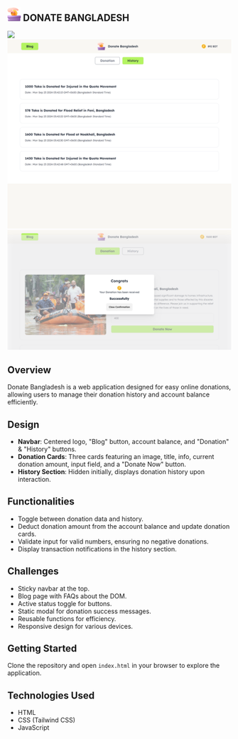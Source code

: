 ## <img width=30px src="assets/logo.png"/> DONATE BANGLADESH

<img  src="./screenshots/home.png"/> 
<img  src="./screenshots/history.png"/> 
<img  src="./screenshots/modal.png"/> 


## Overview
Donate Bangladesh is a web application designed for easy online donations, allowing users to manage their donation history and account balance efficiently.

## Design
- **Navbar**: Centered logo, "Blog" button, account balance, and "Donation" & "History" buttons.
- **Donation Cards**: Three cards featuring an image, title, info, current donation amount, input field, and a "Donate Now" button.
- **History Section**: Hidden initially, displays donation history upon interaction.

## Functionalities
- Toggle between donation data and history.
- Deduct donation amount from the account balance and update donation cards.
- Validate input for valid numbers, ensuring no negative donations.
- Display transaction notifications in the history section.

## Challenges
- Sticky navbar at the top.
- Blog page with FAQs about the DOM.
- Active status toggle for buttons.
- Static modal for donation success messages.
- Reusable functions for efficiency.
- Responsive design for various devices.

## Getting Started
Clone the repository and open `index.html` in your browser to explore the application.

## Technologies Used
- HTML
- CSS (Tailwind CSS)
- JavaScript
